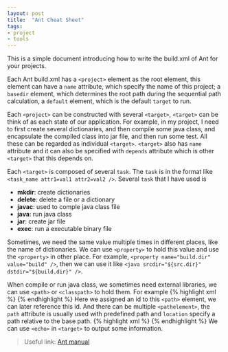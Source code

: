 ```yaml
---
layout: post
title:  "Ant Cheat Sheet" 
tags: 
- project 
- tools
---
```

This is a simple document introducing how to write the build.xml of Ant for your projects.

Each Ant build.xml has a `<project>` element as the root element, this element can have a `name` attribute, which specify the name of this project; a `basedir` element, which determines the root path during the sequential path calculation, a `default` element, which is the default `target` to run.

Each `<project>` can be constructed with several `<target>`,  `<target>` can be think of as each state of our application. For example, in my project, I need to first create several dictionaries, and then compile some java class, and encapsulate the compiled class into jar file, and then run some test. All these can be regarded as individual `<target>`. `<target>`  also has `name` attribute and it can also be specified with `depends` attribute which is other `<target>` that this depends on.

Each `<target>` is composed of several `task`. The `task` is in the format like `<task_name attr1=val1 attr2=val2 />`. Several `task` that I have used is

* **mkdir**: create dictionaries
* **delete**: delete a file or a dictionary
* **javac**: used to comple java class file
* **java**: run java class
* **jar**: create jar file
* **exec**: run a executable binary file 

Sometimes, we need the same value multiple times in different places, like the name of dictionaries. We can use `<property>` to hold this value and use the `<property>` in other place. For example, `<property name="build.dir" value="build" />`, then we can use it like `<java srcdir="${src.dir}" dstdir="${build.dir}" />`.

When compile or run java class, we sometimes need external libraries, we can use `<path>` or `<classpath>` to hold them. For example
{% highlight xml %}
<path id="classpath">
	<pathelement path="${classpath}" />
    <fileset dir="${lib.dir}" includes="**/*.jar"/>
</path>
{% endhighlight %}
Here we assigned an id to this `<path>` element, we can later reference this id. And there can be multiple `<pathelement>`, the `path` attribute is  usually used with predefined path and `location` specify a path relative to the base path.
{% highlight xml %}
<target name="run" depends="jar">
    <java fork="true" classname="${main-class}">
        <classpath>
            <path refid="classpath"/>
            <path location="${jar.dir}/${ant.project.name}.jar"/>
        </classpath>
    </java>
</target>
{% endhighlight %}
We can use `<echo>` in `<target>` to output some information.

> Useful link: [Ant manual](https://ant.apache.org/manual/)
